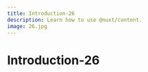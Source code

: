 ```yaml
---
title: Introduction-26
description: Learn how to use @nuxt/content.
image: 26.jpg
---
```


# Introduction-26

<article-image name="26.jpg" alt="サンプル画像"></article-image>
